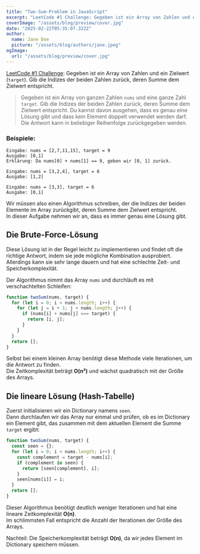 ```yaml
---
title: "Two-Sum-Problem in JavaScript"
excerpt: "LeetCode #1 Challenge: Gegeben ist ein Array von Zahlen und ein Zielwert (target). Gib die Indizes der beiden Zahlen zurück, deren Summe dem Zielwert entspricht."
coverImage: "/assets/blog/preview/cover.jpg"
date: "2025-02-22T05:35:07.322Z"
author:
  name: Jane Doe
  picture: "/assets/blog/authors/jane.jpeg"
ogImage:
  url: "/assets/blog/preview/cover.jpg"
---
```


[LeetCode #1 Challenge](https://leetcode.com/problems/two-sum/description/): Gegeben ist ein Array von Zahlen und ein Zielwert (`target`). Gib die Indizes der beiden Zahlen zurück, deren Summe dem Zielwert entspricht.

> Gegeben ist ein Array von ganzen Zahlen `nums` und eine ganze Zahl `target`. Gib die Indizes der beiden Zahlen zurück, deren Summe dem Zielwert entspricht.
Du kannst davon ausgehen, dass es genau eine Lösung gibt und dass kein Element doppelt verwendet werden darf.  
Die Antwort kann in beliebiger Reihenfolge zurückgegeben werden.

### Beispiele:

```
Eingabe: nums = [2,7,11,15], target = 9
Ausgabe: [0,1]
Erklärung: Da nums[0] + nums[1] == 9, geben wir [0, 1] zurück.
```

```
Eingabe: nums = [3,2,4], target = 6
Ausgabe: [1,2]
```

```
Eingabe: nums = [3,3], target = 6
Ausgabe: [0,1]
```

Wir müssen also einen Algorithmus schreiben, der die Indizes der beiden Elemente im Array zurückgibt, deren Summe dem Zielwert entspricht.  
In dieser Aufgabe nehmen wir an, dass es immer genau eine Lösung gibt.

## Die Brute-Force-Lösung

Diese Lösung ist in der Regel leicht zu implementieren und findet oft die richtige Antwort, indem sie jede mögliche Kombination ausprobiert.  
Allerdings kann sie sehr lange dauern und hat eine schlechte Zeit- und Speicherkomplexität.

Der Algorithmus nimmt das Array `nums` und durchläuft es mit verschachtelten Schleifen:

```javascript
function twoSum(nums, target) {
  for (let i = 0; i < nums.length; i++) {
    for (let j = i + 1; j < nums.length; j++) {
      if (nums[i] + nums[j] === target) {
        return [i, j];
      }
    }
  }
  return [];
}
```

Selbst bei einem kleinen Array benötigt diese Methode viele Iterationen, um die Antwort zu finden.  
Die Zeitkomplexität beträgt **O(n²)** und wächst quadratisch mit der Größe des Arrays.

## Die lineare Lösung (Hash-Tabelle)

Zuerst initialisieren wir ein Dictionary namens `seen`.  
Dann durchlaufen wir das Array nur einmal und prüfen, ob es im Dictionary ein Element gibt, das zusammen mit dem aktuellen Element die Summe `target` ergibt:

```javascript
function twoSum(nums, target) {
  const seen = {};
  for (let i = 0; i < nums.length; i++) {
    const complement = target - nums[i];
    if (complement in seen) {
      return [seen[complement], i];
    }
    seen[nums[i]] = i;
  }
  return [];
}
```

Dieser Algorithmus benötigt deutlich weniger Iterationen und hat eine lineare Zeitkomplexität **O(n)**.  
Im schlimmsten Fall entspricht die Anzahl der Iterationen der Größe des Arrays.

Nachteil: Die Speicherkomplexität beträgt **O(n)**, da wir jedes Element im Dictionary speichern müssen.